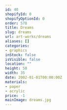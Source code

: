 ```yaml
---
id: 40
shopifyId: 0
shopifyOptionId: 0
order: 578
title: Dreams
slug: dreams
url: art-works/dreams
aliases: []
categories:
- graphics
inStock: false
isVisible: false
location: ""
height: 50
width: 35
date: 2002-01-01T00:00:00Z
materials:
- paper
- acrylic
price: -1
mainImage: dreams.jpg
---
```

